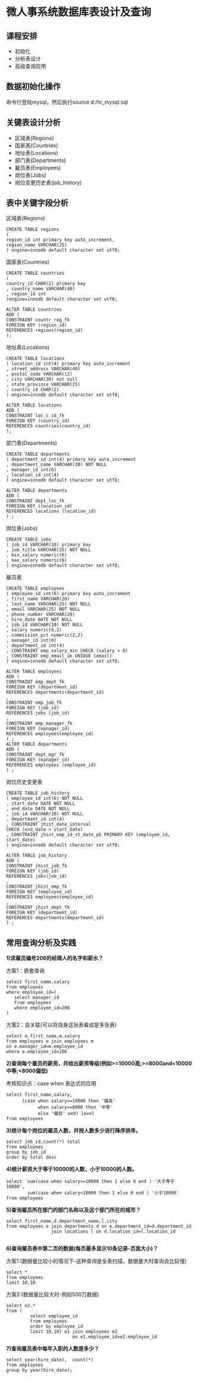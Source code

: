 # 微人事系统数据库表设计及查询

## 课程安排

* 初始化
* 分析表设计
* 高级查询应用

## 数据初始化操作

命令行登陆mysql，然后执行source d:/hr_mysql.sql

## 关键表设计分析

* 区域表(Regions)
* 国家表(Countries)
* 地址表(Locations)
* 部门表(Departments)
* 雇员表(Employees)
* 岗位表(Jobs)
* 岗位变更历史表(job_history)

## 表中关键字段分析

区域表(Regions)

```
CREATE TABLE regions
(
region_id int primary key auto_increment,
region_name VARCHAR(25)
) engine=innodb default character set utf8;
```

国家表(Countries)

```
CREATE TABLE countries
(
country_id CHAR(2) primary key
, country_name VARCHAR(40)
, region_id int
)engine=innodb default character set utf8;

ALTER TABLE countries
ADD (
CONSTRAINT countr_reg_fk
FOREIGN KEY (region_id)
REFERENCES regions(region_id)
);
```

地址表(Locations)

```
CREATE TABLE locations
( location_id int(4) primary key auto_increment
, street_address VARCHAR(40)
, postal_code VARCHAR(12)
, city VARCHAR(30) not null
, state_province VARCHAR(25)
, country_id CHAR(2)
) engine=innodb default character set utf8;

ALTER TABLE locations
ADD (
CONSTRAINT loc_c_id_fk
FOREIGN KEY (country_id)
REFERENCES countries(country_id)
);

```

部门表(Departments)
```
CREATE TABLE departments
( department_id int(4) primary key auto_increment
, department_name VARCHAR(30) NOT NULL
, manager_id int(6)
, location_id int(4)
) engine=innodb default character set utf8;

ALTER TABLE departments
ADD (
CONSTRAINT dept_loc_fk
FOREIGN KEY (location_id)
REFERENCES locations (location_id)
) ;
```


岗位表(Jobs)

```
CREATE TABLE jobs
( job_id VARCHAR(10) primary key
, job_title VARCHAR(35) NOT NULL
, min_salary numeric(6)
, max_salary numeric(6)
) engine=innodb default character set utf8;
```

雇员表
```
CREATE TABLE employees
( employee_id int(6) primary key auto_increment
, first_name VARCHAR(20)
, last_name VARCHAR(25) NOT NULL
, email VARCHAR(25) NOT NULL
, phone_number VARCHAR(20)
, hire_date DATE NOT NULL
, job_id VARCHAR(10) NOT NULL
, salary numeric(8,2)
, commission_pct numeric(2,2)
, manager_id int(6)
, department_id int(4)
, CONSTRAINT emp_salary_min CHECK (salary > 0)
, CONSTRAINT emp_email_uk UNIQUE (email)
) engine=innodb default character set utf8;

ALTER TABLE employees
ADD (
CONSTRAINT emp_dept_fk
FOREIGN KEY (department_id)
REFERENCES departments(department_id)
,
CONSTRAINT emp_job_fk
FOREIGN KEY (job_id)
REFERENCES jobs (job_id)
,
CONSTRAINT emp_manager_fk
FOREIGN KEY (manager_id)
REFERENCES employees(employee_id)
) ;
ALTER TABLE departments
ADD (
CONSTRAINT dept_mgr_fk
FOREIGN KEY (manager_id)
REFERENCES employees (employee_id)
) ;
```

岗位历史变更表

```
CREATE TABLE job_history
( employee_id int(6) NOT NULL
, start_date DATE NOT NULL
, end_date DATE NOT NULL
, job_id VARCHAR(10) NOT NULL
, department_id int(4)
, CONSTRAINT jhist_date_interval
CHECK (end_date > start_date)
, CONSTRAINT jhist_emp_id_st_date_pk PRIMARY KEY (employee_id, start_date)
) engine=innodb default character set utf8;

ALTER TABLE job_history
ADD (
CONSTRAINT jhist_job_fk
FOREIGN KEY (job_id)
REFERENCES jobs(job_id)
,
CONSTRAINT jhist_emp_fk
FOREIGN KEY (employee_id)
REFERENCES employees(employee_id)
,
CONSTRAINT jhist_dept_fk
FOREIGN KEY (department_id)
REFERENCES departments(department_id)
) ;
```

## 常用查询分析及实践

**1)求雇员编号206的经理人的名字和薪水？**

方案1：嵌套查询
```
select first_name,salary
from employees
where employee_id=(
   select manager_id
   from employees
   where employee_id=206
)
```
方案2：自关联(可以将自身这张表看成是多张表)
```
select m.first_name,m.salary
from employees e join employees m
on e.manager_id=m.employee_id
where e.employee_id=206
```

**2)查询每个雇员的薪资，并给出薪资等级(例如>=10000高;>=8000and<10000 中等;<8000偏低)**

考核知识点：case when 表达式的应用
```
select first_name,salary,
      (case when salary>=10000 then '偏高'
            when salary>=8000 then '中等'
            else '偏低' end) level
from employees
```

**3)统计每个岗位的雇员人数，并按人数多少进行降序排序。**

```
select job_id,count(*) total
from employees
group by job_id
order by total desc
```

**4)统计薪资大于等于10000的人数，小于10000的人数。**

```
select  sum(case when salary>=10000 then 1 else 0 end ) '大于等于10000',
        sum(case when salary<10000 then 1 else 0 end ) '小于10000'
from employees
```

**5)查询雇员所在部门的部门名称以及这个部门所在的城市？**

```
select first_name,d.department_name,l.city
from employees e join departments d on e.department_id=d.department_id
                 join locations l on d.location_id=l.location_id
    
```

**6)查询雇员表中第二页的数据(每页最多显示10条记录-页面大小)？**

方案1:(数据量比较小的情况下-这种查询是全表扫描，数据量大时查询会比较慢)
```
select *
from employees
limit 10,10
```
方案2:(数据量比较大时-例如500万数据)

```
select e2.*
from (
         select employee_id
         from employees
         order by employee_id
         limit 10,10) e1 join employees e2
                         on e1.employee_id=e2.employee_id

```
**7)查询雇员表中每年入职的人数是多少？**
```
select year(hire_date),  count(*)
from employees
group by year(hire_date);

```



